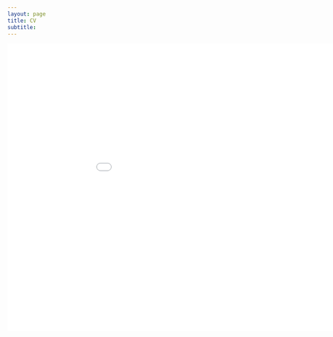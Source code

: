 ```yaml
---
layout: page
title: CV
subtitle: 
---
```


<iframe width="1000" height="647" src="//e.issuu.com/embed.html#10182408/40158377" frameborder="0" allowfullscreen></iframe>

